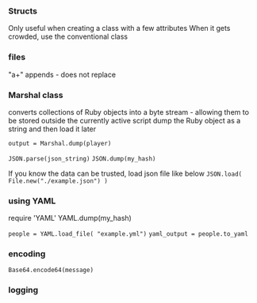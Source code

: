 ### Structs
Only useful when creating a class with a few attributes 
When it gets crowded, use the conventional class

### files
"a+" appends - does not replace

### Marshal class
converts collections of Ruby objects into a byte stream - allowing them to be stored outside the currently active script
dump the Ruby object as a string and then load it later

`output = Marshal.dump(player)`



`JSON.parse(json_string)`
`JSON.dump(my_hash)`

If you know the data can be trusted, load json file like below
`JSON.load( File.new("./example.json") )`

### using YAML
require 'YAML'
YAML.dump(my_hash)

`people = YAML.load_file( "example.yml")`
`yaml_output = people.to_yaml`

### encoding
`Base64.encode64(message)`

### logging
